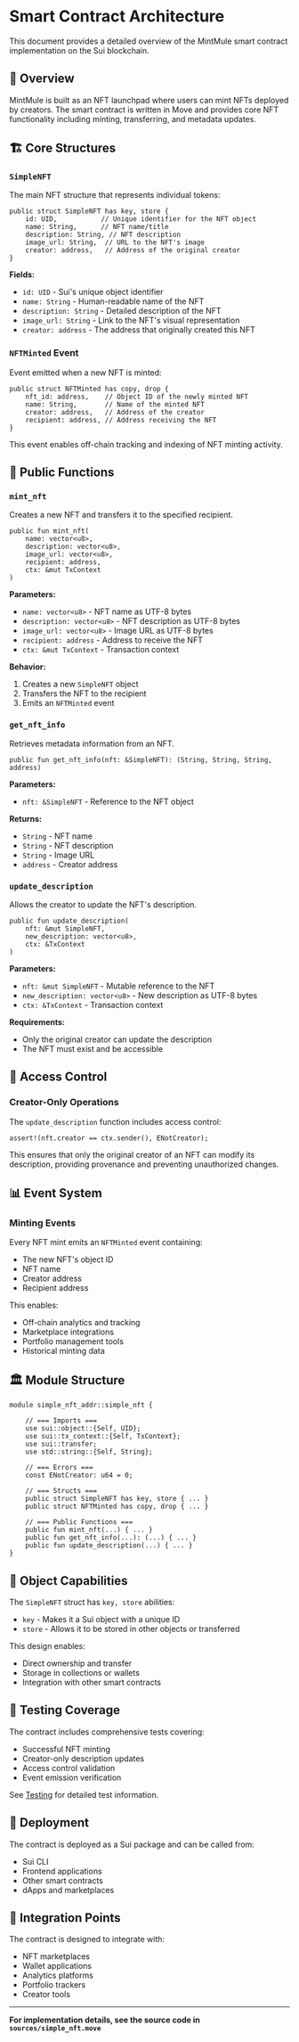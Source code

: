 # Smart Contract Architecture

This document provides a detailed overview of the MintMule smart contract implementation on the Sui blockchain.

## 📖 Overview

MintMule is built as an NFT launchpad where users can mint NFTs deployed by creators. The smart contract is written in Move and provides core NFT functionality including minting, transferring, and metadata updates.

## 🏗 Core Structures

### `SimpleNFT`

The main NFT structure that represents individual tokens:

```move
public struct SimpleNFT has key, store {
    id: UID,           // Unique identifier for the NFT object
    name: String,      // NFT name/title
    description: String, // NFT description
    image_url: String,  // URL to the NFT's image
    creator: address,   // Address of the original creator
}
```

**Fields:**
- `id: UID` - Sui's unique object identifier
- `name: String` - Human-readable name of the NFT
- `description: String` - Detailed description of the NFT
- `image_url: String` - Link to the NFT's visual representation
- `creator: address` - The address that originally created this NFT

### `NFTMinted` Event

Event emitted when a new NFT is minted:

```move
public struct NFTMinted has copy, drop {
    nft_id: address,    // Object ID of the newly minted NFT
    name: String,       // Name of the minted NFT
    creator: address,   // Address of the creator
    recipient: address, // Address receiving the NFT
}
```

This event enables off-chain tracking and indexing of NFT minting activity.

## 🔧 Public Functions

### `mint_nft`

Creates a new NFT and transfers it to the specified recipient.

```move
public fun mint_nft(
    name: vector<u8>,
    description: vector<u8>,
    image_url: vector<u8>,
    recipient: address,
    ctx: &mut TxContext
)
```

**Parameters:**
- `name: vector<u8>` - NFT name as UTF-8 bytes
- `description: vector<u8>` - NFT description as UTF-8 bytes
- `image_url: vector<u8>` - Image URL as UTF-8 bytes
- `recipient: address` - Address to receive the NFT
- `ctx: &mut TxContext` - Transaction context

**Behavior:**
1. Creates a new `SimpleNFT` object
2. Transfers the NFT to the recipient
3. Emits an `NFTMinted` event

### `get_nft_info`

Retrieves metadata information from an NFT.

```move
public fun get_nft_info(nft: &SimpleNFT): (String, String, String, address)
```

**Parameters:**
- `nft: &SimpleNFT` - Reference to the NFT object

**Returns:**
- `String` - NFT name
- `String` - NFT description
- `String` - Image URL
- `address` - Creator address

### `update_description`

Allows the creator to update the NFT's description.

```move
public fun update_description(
    nft: &mut SimpleNFT,
    new_description: vector<u8>,
    ctx: &TxContext
)
```

**Parameters:**
- `nft: &mut SimpleNFT` - Mutable reference to the NFT
- `new_description: vector<u8>` - New description as UTF-8 bytes
- `ctx: &TxContext` - Transaction context

**Requirements:**
- Only the original creator can update the description
- The NFT must exist and be accessible

## 🔐 Access Control

### Creator-Only Operations

The `update_description` function includes access control:

```move
assert!(nft.creator == ctx.sender(), ENotCreator);
```

This ensures that only the original creator of an NFT can modify its description, providing provenance and preventing unauthorized changes.

## 📊 Event System

### Minting Events

Every NFT mint emits an `NFTMinted` event containing:
- The new NFT's object ID
- NFT name
- Creator address
- Recipient address

This enables:
- Off-chain analytics and tracking
- Marketplace integrations
- Portfolio management tools
- Historical minting data

## 🏛 Module Structure

```move
module simple_nft_addr::simple_nft {

    // === Imports ===
    use sui::object::{Self, UID};
    use sui::tx_context::{Self, TxContext};
    use sui::transfer;
    use std::string::{Self, String};

    // === Errors ===
    const ENotCreator: u64 = 0;

    // === Structs ===
    public struct SimpleNFT has key, store { ... }
    public struct NFTMinted has copy, drop { ... }

    // === Public Functions ===
    public fun mint_nft(...) { ... }
    public fun get_nft_info(...): (...) { ... }
    public fun update_description(...) { ... }
}
```

## 🔄 Object Capabilities

The `SimpleNFT` struct has `key, store` abilities:
- `key` - Makes it a Sui object with a unique ID
- `store` - Allows it to be stored in other objects or transferred

This design enables:
- Direct ownership and transfer
- Storage in collections or wallets
- Integration with other smart contracts

## 🧪 Testing Coverage

The contract includes comprehensive tests covering:
- Successful NFT minting
- Creator-only description updates
- Access control validation
- Event emission verification

See [Testing](testing.md) for detailed test information.

## 🚀 Deployment

The contract is deployed as a Sui package and can be called from:
- Sui CLI
- Frontend applications
- Other smart contracts
- dApps and marketplaces

## 🔗 Integration Points

The contract is designed to integrate with:
- NFT marketplaces
- Wallet applications
- Analytics platforms
- Portfolio trackers
- Creator tools

---

**For implementation details, see the source code in `sources/simple_nft.move`**
